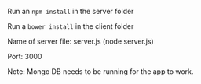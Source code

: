 Run an `npm install` in the server folder

Run a `bower install` in the client folder

Name of server file: server.js (node server.js)

Port: 3000

Note: Mongo DB needs to be running for the app to work.
